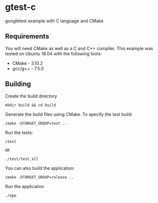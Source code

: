 # gtest-c
googletest example with C language and CMake

## Requirements

You will need CMake as well as a C and C++ compiler. This example was tested on Ubuntu 18.04 with the following tools:

- CMake - 3.10.2
- gcc/g++ - 7.5.0

## Building
Create the build directory
```
mkdir build && cd build
```

Generate the build files using CMake. To specify the test build:
```
cmake -DTARGET_GROUP=test ..
```

Run the tests:
```
ctest

OR

./test/test_all
```

You can also build the application:
```
cmake -DTARGET_GROUP=release ..
```

Run the application
```
./app
```